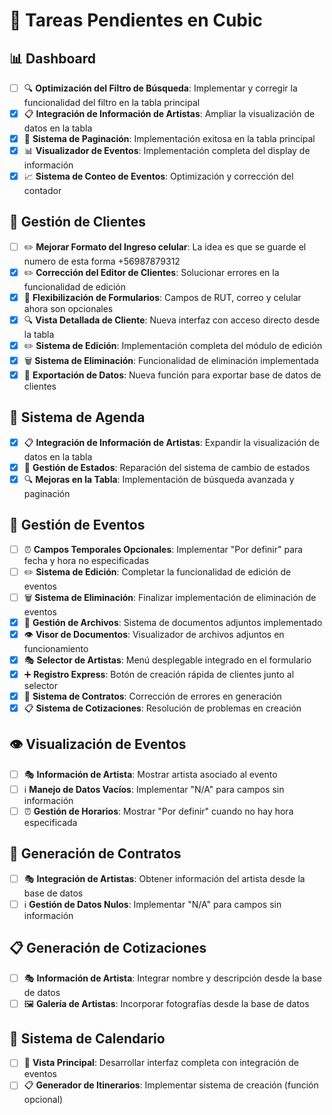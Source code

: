 # 🎯 Tareas Pendientes en Cubic

## 📊 Dashboard
- [ ] 🔍 **Optimización del Filtro de Búsqueda**: Implementar y corregir la funcionalidad del filtro en la tabla principal
- [x] 📋 **Integración de Información de Artistas**: Ampliar la visualización de datos en la tabla
- [x] 📄 **Sistema de Paginación**: Implementación exitosa en la tabla principal
- [x] 📊 **Visualizador de Eventos**: Implementación completa del display de información
- [x] 📈 **Sistema de Conteo de Eventos**: Optimización y corrección del contador

## 👥 Gestión de Clientes
- [ ] ✏️ **Mejorar Formato del Ingreso celular**: La idea es que se guarde el numero de esta forma +56987879312
- [x] ✏️ **Corrección del Editor de Clientes**: Solucionar errores en la funcionalidad de edición
- [x] 📝 **Flexibilización de Formularios**: Campos de RUT, correo y celular ahora son opcionales
- [x] 🔍 **Vista Detallada de Cliente**: Nueva interfaz con acceso directo desde la tabla
- [x] ✏️ **Sistema de Edición**: Implementación completa del módulo de edición
- [x] 🗑️ **Sistema de Eliminación**: Funcionalidad de eliminación implementada
- [x] 💾 **Exportación de Datos**: Nueva función para exportar base de datos de clientes

## 📅 Sistema de Agenda
- [x] 📋 **Integración de Información de Artistas**: Expandir la visualización de datos en la tabla
- [x] 🔄 **Gestión de Estados**: Reparación del sistema de cambio de estados
- [x] 🔍 **Mejoras en la Tabla**: Implementación de búsqueda avanzada y paginación

## 🎫 Gestión de Eventos
- [ ] ⏰ **Campos Temporales Opcionales**: Implementar "Por definir" para fecha y hora no especificadas
- [ ] ✏️ **Sistema de Edición**: Completar la funcionalidad de edición de eventos
- [ ] 🗑️ **Sistema de Eliminación**: Finalizar implementación de eliminación de eventos
- [x] 📎 **Gestión de Archivos**: Sistema de documentos adjuntos implementado
- [x] 👁️ **Visor de Documentos**: Visualizador de archivos adjuntos en funcionamiento
- [x] 🎭 **Selector de Artistas**: Menú desplegable integrado en el formulario
- [x] ➕ **Registro Express**: Botón de creación rápida de clientes junto al selector
- [x] 📄 **Sistema de Contratos**: Corrección de errores en generación
- [x] 📋 **Sistema de Cotizaciones**: Resolución de problemas en creación

## 👁️ Visualización de Eventos
- [ ] 🎭 **Información de Artista**: Mostrar artista asociado al evento
- [ ]  ℹ️ **Manejo de Datos Vacíos**: Implementar "N/A" para campos sin información
- [ ] ⏰ **Gestión de Horarios**: Mostrar "Por definir" cuando no hay hora especificada

## 📄 Generación de Contratos
- [ ] 🎭 **Integración de Artistas**: Obtener información del artista desde la base de datos
- [ ] ℹ️ **Gestión de Datos Nulos**: Implementar "N/A" para campos sin información

## 📋 Generación de Cotizaciones
- [ ] 🎭 **Información de Artista**: Integrar nombre y descripción desde la base de datos
- [ ] 🖼️ **Galería de Artistas**: Incorporar fotografías desde la base de datos

## 📆 Sistema de Calendario
- [ ] 📅 **Vista Principal**: Desarrollar interfaz completa con integración de eventos
- [ ] 📋 **Generador de Itinerarios**: Implementar sistema de creación (función opcional)